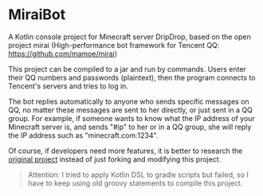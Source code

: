 # MiraiBot

A Kotlin console project for Minecraft server DripDrop, based on the open project mirai (High-performance bot
framework for Tencent QQ: https://github.com/mamoe/mirai)

This project can be compiled to a jar and run by commands. Users enter their QQ numbers and passwords (plaintext), then
the program connects to Tencent's servers and tries to log in.

The bot replies automatically to anyone who sends specific messages on QQ, no matter these messages are sent to her
directly, or just sent in a QQ group. For example, if someone wants to know what the IP address of your Minecraft server
is, and sends "#ip" to her or in a QQ group, she will reply the IP address such as "minecraft.com:1234".

Of course, if developers need more features, it is better to research
the [original project](https://github.com/mamoe/mirai) instead of just forking and modifying this project.

>Attention: I tried to apply Kotlin DSL to gradle scripts but failed, so I have to keep using old groovy statements to compile this project.


